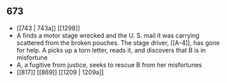 ## 673
- [[743 | 743a]] [[1298]] 
- A finds a motor stage wrecked and the U. S. mail it was carrying scattered from the broken pouches. The stage driver, [[A-4]], has gone for help. A picks up a torn letter, reads it, and discovers that B is in misfortune
- A, a fugitive from justice, seeks to rescue B from her misfortunes
- [[817]] [[869]] [[1209 | 1209a]] 

